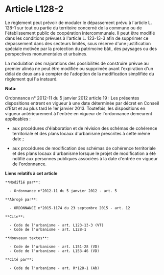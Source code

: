 # Article L128-2

Le règlement peut prévoir de moduler le dépassement prévu à l'article L. 128-1 sur tout ou partie du territoire concerné de
la commune ou de l'établissement public de coopération intercommunale. Il peut être modifié dans les conditions prévues à
l'article L. 123-13-3 afin de supprimer ce dépassement dans des secteurs limités, sous réserve d'une justification spéciale
motivée par la protection du patrimoine bâti, des paysages ou des perspectives monumentales et urbaines. 

La modulation des majorations des possibilités de construire prévue au premier alinéa ne peut être modifiée ou supprimée
avant l'expiration d'un délai de deux ans à compter de l'adoption de la modification simplifiée du règlement qui l'a
instauré.

**Nota:**

Ordonnance n° 2012-11 du 5 janvier 2012 article 19 : Les présentes dispositions entrent en vigueur à une date déterminée par
décret en Conseil d'Etat et au plus tard le 1er janvier 2013. Toutefois, les dispositions en vigueur antérieurement à
l'entrée en vigueur de l'ordonnance demeurent applicables :

- aux procédures d'élaboration et de révision des schémas de cohérence territoriale et des plans locaux d'urbanisme
prescrites à cette même date ;

- aux procédures de modification des schémas de cohérence territoriale et des plans locaux d'urbanisme lorsque le projet de
modification a été notifié aux personnes publiques associées à la date d'entrée en vigueur de l'ordonnance.

**Liens relatifs à cet article**

	**Modifié par**:

	  - Ordonnance n°2012-11 du 5 janvier 2012 - art. 5

	**Abrogé par**:

	  - ORDONNANCE n°2015-1174 du 23 septembre 2015 - art. 12

	**Cite**:

	  - Code de l'urbanisme - art. L123-13-3 (VT)
	  - Code de l'urbanisme - art. L128-1

	**Nouveaux textes**:

	  - Code de l'urbanisme - art. L151-28 (VD)
	  - Code de l'urbanisme - art. L153-46 (VD)

	**Cité par**:

	  - Code de l'urbanisme - art. R*128-1 (Ab)
